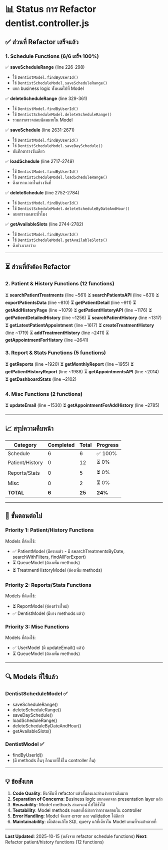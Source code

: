 # 📊 Status การ Refactor dentist.controller.js

## ✅ ส่วนที่ Refactor เสร็จแล้ว

### 1. Schedule Functions (6/6 เสร็จ 100%)
✅ **saveScheduleRange** (line 226-298)
- ใช้ `DentistModel.findByUserId()`
- ใช้ `DentistScheduleModel.saveScheduleRange()`
- แยก business logic ทั้งหมดไปที่ Model

✅ **deleteScheduleRange** (line 329-361)
- ใช้ `DentistModel.findByUserId()`
- ใช้ `DentistScheduleModel.deleteScheduleRange()`
- รวมการตรวจสอบนัดหมายใน Model

✅ **saveSchedule** (line 2631-2671)
- ใช้ `DentistModel.findByUserId()`
- ใช้ `DentistScheduleModel.saveDaySchedule()`
- บันทึกตารางวันเดียว

✅ **loadSchedule** (line 2717-2749)
- ใช้ `DentistModel.findByUserId()`
- ใช้ `DentistScheduleModel.loadScheduleRange()`
- ดึงตารางเวลาในช่วงวันที่

✅ **deleteSchedule** (line 2752-2784)
- ใช้ `DentistModel.findByUserId()`
- ใช้ `DentistScheduleModel.deleteScheduleByDateAndHour()`
- ลบตารางเฉพาะชั่วโมง

✅ **getAvailableSlots** (line 2744-2782)
- ใช้ `DentistModel.findByUserId()`
- ใช้ `DentistScheduleModel.getAvailableSlots()`
- ดึงช่วงเวลาว่าง

---

## ⏳ ส่วนที่ยังต้อง Refactor

### 2. Patient & History Functions (12 functions)
⏳ **searchPatientTreatments** (line ~561)
⏳ **searchPatientsAPI** (line ~631)
⏳ **exportPatientsData** (line ~810)
⏳ **getPatientDetail** (line ~911)
⏳ **getAddHistoryPage** (line ~1079)
⏳ **getPatientHistoryAPI** (line ~1176)
⏳ **getPatientDetailedHistory** (line ~1256)
⏳ **searchPatientHistory** (line ~1317)
⏳ **getLatestPatientAppointment** (line ~1617)
⏳ **createTreatmentHistory** (line ~1719)
⏳ **addTreatmentHistory** (line ~2411)
⏳ **getAppointmentForHistory** (line ~2641)

### 3. Report & Stats Functions (5 functions)
⏳ **getReports** (line ~1920)
⏳ **getMonthlyReport** (line ~1955)
⏳ **getPatientHistoryReport** (line ~1988)
⏳ **getAppointmentsAPI** (line ~2014)
⏳ **getDashboardStats** (line ~2102)

### 4. Misc Functions (2 functions)
⏳ **updateEmail** (line ~1530)
⏳ **getAppointmentForAddHistory** (line ~2785)

---

## 📈 สรุปความคืบหน้า

| Category | Completed | Total | Progress |
|----------|-----------|-------|----------|
| Schedule | 6 | 6 | ✅ 100% |
| Patient/History | 0 | 12 | ⏳ 0% |
| Reports/Stats | 0 | 5 | ⏳ 0% |
| Misc | 0 | 2 | ⏳ 0% |
| **TOTAL** | **6** | **25** | **24%** |

---

## 🎯 ขั้นตอนต่อไป

### Priority 1: Patient/History Functions
Models ที่ต้องใช้:
- ✅ PatientModel (มีครบแล้ว - มี searchTreatmentsByDate, searchWithFilters, findAllForExport)
- ⏳ QueueModel (ต้องเพิ่ม methods)
- ⏳ TreatmentHistoryModel (ต้องเพิ่ม methods)

### Priority 2: Reports/Stats Functions
Models ที่ต้องใช้:
- ⏳ ReportModel (ต้องสร้างใหม่)
- ✅ DentistModel (มีบาง methods แล้ว)

### Priority 3: Misc Functions
Models ที่ต้องใช้:
- ✅ UserModel (มี updateEmail() แล้ว)
- ⏳ QueueModel (ต้องเพิ่ม methods)

---

## 🔍 Models ที่ใช้แล้ว

### DentistScheduleModel ✅
- saveScheduleRange()
- deleteScheduleRange()
- saveDaySchedule()
- loadScheduleRange()
- deleteScheduleByDateAndHour()
- getAvailableSlots()

### DentistModel ✅
- findByUserId()
- (มี methods อื่นๆ อีกมากที่ใช้ใน controller อื่น)

---

## 💡 ข้อสังเกต

1. **Code Quality**: ฟังก์ชันที่ refactor แล้วสั้นลงและอ่านง่ายกว่าเดิมมาก
2. **Separation of Concerns**: Business logic แยกออกจาก presentation layer แล้ว
3. **Reusability**: Model methods สามารถนำไปใช้ซ้ำได้
4. **Testability**: Model methods ทดสอบได้ง่ายกว่าการทดสอบใน controller
5. **Error Handling**: Model จัดการ error และ validation ได้ดีกว่า
6. **Maintainability**: เมื่อต้องแก้ไข SQL query แก้ที่เดียวใน Model แทนที่จะแก้หลายที่

---

**Last Updated**: 2025-10-15 (หลังจาก refactor schedule functions)
**Next**: Refactor patient/history functions (12 functions)
